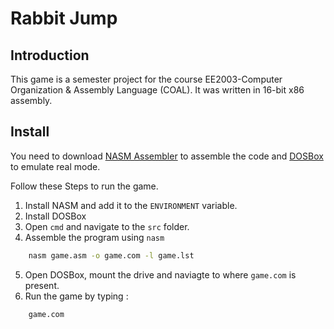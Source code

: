 # Rabbit Jump 

## Introduction

This game is a semester project for the course EE2003-Computer Organization & Assembly Language (COAL). It was written in 16-bit x86 assembly.   

## Install

You need to download [NASM Assembler](https://www.nasm.us/) to assemble the code and [DOSBox](https://www.dosbox.com/download.php?main=1) to emulate real mode.  

Follow these Steps to run the game.

1. Install NASM and add it to the `ENVIRONMENT` variable.
2. Install DOSBox
3. Open `cmd` and navigate to the `src` folder.
4. Assemble the program using `nasm`
```bat
    nasm game.asm -o game.com -l game.lst
```
5. Open DOSBox, mount the drive and naviagte to where `game.com` is present.
6. Run the game by typing :
```bat
    game.com
```
